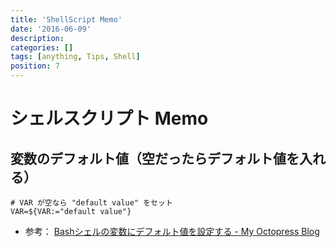 ```yaml
---
title: 'ShellScript Memo'
date: '2016-06-09'
description:
categories: []
tags: [anything, Tips, Shell]
position: 7
---
```


# シェルスクリプト Memo

## 変数のデフォルト値（空だったらデフォルト値を入れる）

    # VAR が空なら "default value" をセット
    VAR=${VAR:="default value"}

- 参考： [Bashシェルの変数にデフォルト値を設定する - My Octopress Blog](http://buf-material.github.io/blog/2014/10/11/set-default-value-to-bash-variables/)

<br/><br/><br/>

